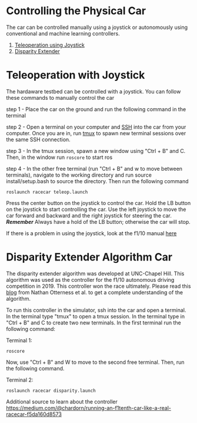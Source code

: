 # Controlling the Physical Car

The car can be controlled manually using a joystick or autonomously using conventional and machine learning controllers.

1. [Teleoperation using Joystick](#Teleoperation-with-Joystick)
2. [Disparity Extender](#Disparity-Extender-Algorithm-Car)

# Teleoperation with Joystick

The hardaware testbed can be controlled with a joystick. You can follow these commands to manually control the car

step 1 - Place the car on the ground and run the following command in the terminal

step 2 - Open a terminal on your computer and [SSH](https://github.com/scope-lab-vu/F1-10-cars/blob/main/documents/ssh-car.pdf) into the car from your computer. Once you are in, run [tmux](https://github.com/scope-lab-vu/F1-10-cars/blob/main/documents/ssh-car.pdf) to spawn new terminal sessions over the same SSH connection.

step 3 - In the tmux session, spawn a new window using "Ctrl + B" and C. Then, in the window run ```roscore``` to start ros

step 4 - In the other free terminal (run "Ctrl + B" and w to move between terminals), navigate to the working directory and run source install/setup.bash to source the directory. Then run the following command

```
roslaunch racecar teleop.launch
```

Press the center button on the joystick to control the car. Hold the LB button on the joystick to start controlling the car. Use the left joystick to move the car forward and backward and the right joystick for steering the car. ***Remember*** Always have a hold of the LB button; otherwise the car will stop. 

If there is a problem in using the joystick, look at the f1/10 manual [here](https://github.com/scope-lab-vu/F1-10-cars/blob/main/documents/BuildV2.pdf)

# Disparity Extender Algorithm Car

The disparity extender algorithm was developed at UNC-Chapel Hill. This algorithm was used as the controller for the f1/10 autonomous driving competition in 2019. This controller won the race ultimately. Please read this [blog](https://www.nathanotterness.com/2019/04/the-disparity-extender-algorithm-and.html) from Nathan Otterness et al. to get a complete understanding of the algorithm.

To run this controller in the simulator, ssh into the car and open a terminal. In the terminal type "tmux" to open a tmux session. In the terminal type in "Ctrl + B" and C to create two new terminals. In the first terminal run the following command:

Terminal 1:

```
roscore
```
Now, use "Ctrl + B" and W to move to the second free terminal. Then, run the following command.

Terminal 2: 

```
roslaunch racecar disparity.launch
```

Additional source to learn about the controller https://medium.com/@chardorn/running-an-f1tenth-car-like-a-real-racecar-f5da160d8573











